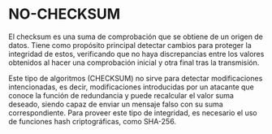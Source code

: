 # NO-CHECKSUM

El checksum es una suma de comprobación que se obtiene de un origen de datos. Tiene como propósito principal detectar cambios para proteger la integridad de estos, verificando que no haya discrepancias entre los valores obtenidos al hacer una comprobación inicial y otra final tras la transmisión.

Este tipo de algoritmos (CHECKSUM) no sirve para detectar modificaciones intencionadas, es decir, modificaciones introducidas por un atacante que conoce la función de redundancia y puede recalcular el valor suma deseado, siendo capaz de enviar un mensaje falso con su suma correspondiente. Para proveer este tipo de integridad, es necesario el uso de funciones hash criptográficas, como SHA-256.

